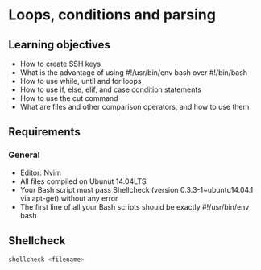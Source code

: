 # Loops, conditions and parsing



## Learning objectives

* How to create SSH keys
* What is the advantage of using #!/usr/bin/env bash over #!/bin/bash
* How to use while, until and for loops
* How to use if, else, elif, and case condition statements
* How to use the cut command
* What are files and other comparison operators, and how to use them

## Requirements
### General
* Editor: Nvim
* All files compiled on Ubunut 14.04LTS
* Your Bash script must pass Shellcheck (version 0.3.3-1~ubuntu14.04.1 via apt-get) without any error
* The first line of all your Bash scripts should be exactly #!/usr/bin/env bash

## Shellcheck
```bash
shellcheck <filename>
```
